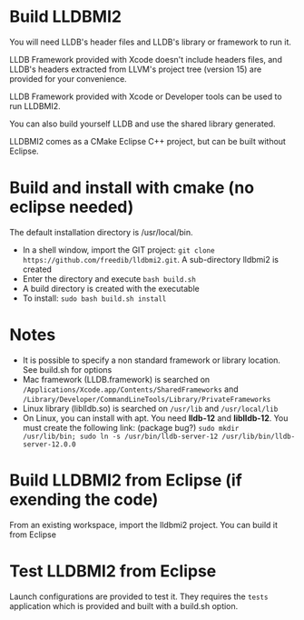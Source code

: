 # Build LLDBMI2

You will need LLDB's header files and LLDB's library or framework to run it.

LLDB Framework provided with Xcode doesn't include headers files, and LLDB's headers extracted from LLVM's project tree (version 15) are provided for your convenience.

LLDB Framework provided with Xcode or Developer tools can be used to run LLDBMI2.

You can also build yourself LLDB and use the shared library generated.

LLDBMI2 comes as a CMake Eclipse C++ project, but can be built without Eclipse.

# Build and install with cmake (no eclipse needed)
The default installation directory is /usr/local/bin.
- In a shell window, import the GIT project: `git clone https://github.com/freedib/lldbmi2.git`.
  A sub-directory lldbmi2 is created
- Enter the directory and execute `bash build.sh`
- A build directory is created with the executable
- To install: `sudo bash build.sh install`

# Notes
- It is possible to specify a non standard framework or library location. See build.sh for options
- Mac framework (LLDB.framework) is searched on `/Applications/Xcode.app/Contents/SharedFrameworks` and
  `/Library/Developer/CommandLineTools/Library/PrivateFrameworks`
- Linux library (liblldb.so) is searched on `/usr/lib` and `/usr/local/lib`
- On Linux, you can install with apt. You need **lldb-12** and **liblldb-12**. You must create the following link: (package bug?)
  `sudo mkdir /usr/lib/bin; sudo ln -s /usr/bin/lldb-server-12 /usr/lib/bin/lldb-server-12.0.0`
 
# Build LLDBMI2 from Eclipse (if exending the code)
From an existing workspace, import the lldbmi2 project.
You can build it from Eclipse

# Test LLDBMI2 from Eclipse
Launch configurations are provided to test it. They requires the `tests` application which is provided and built with a build.sh option.

